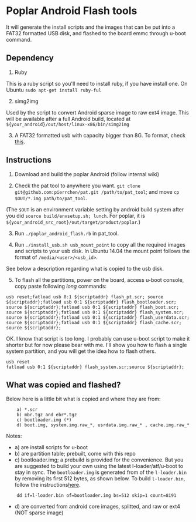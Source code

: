 # Poplar Android Flash tools

It will generate the install scripts and the images that can be put into a FAT32 formatted USB disk, and flashed to the board emmc through u-boot command.

## Dependency

1. Ruby

This is a ruby script so you'll need to install ruby, if you have install one.
On Ubuntu `sudo apt-get install ruby-ful`

2. simg2img

Used by the script to convert Android sparse image to raw ext4 image. This will be available after a full Android build, located at `${your_android}/out/host/linux-x86/bin/simg2img`

3. A FAT32 formatted usb with capacity bigger than 8G. To format, check [this](https://askubuntu.com/questions/22381/how-to-format-a-usb-flash-drive).

## Instructions

1. Download and build the poplar Android (follow internal wiki)

2. Check the pat tool to anywhere you want. `git clone git@github.com:pierrchen/pat.git /path/to/pat_tool`; and move `cp $OUT/*.img path/to/pat_tool`. 

(The `$OUT` is an environment variable setting by android build system after you did `source build/envsetup.sh; lunch`. For poplar, it is `${your_android_src_root}/out/target/product/poplar`.) 

3. Run `./poplar_android_flash.rb` in pat_tool.

4. Run `./install_usb.sh usb_mount_point` to copy all the required images and scripts to your usb disk. In Ubuntu 14.04 the mount point follows the format of `/media/<user>/<usb_id>`. 

See below a description regarding what is copied to the usb disk.

5. To flash all the partitions, power on the board, access u-boot console, copy paste following *long* commands:

```
usb reset;fatload usb 0:1 ${scriptaddr} flash_pt.scr; source ${scriptaddr};fatload usb 0:1 ${scriptaddr} flash_bootloader.scr; source ${scriptaddr};fatload usb 0:1 ${scriptaddr} flash_boot.scr; source ${scriptaddr};fatload usb 0:1 ${scriptaddr} flash_system.scr; source ${scriptaddr};fatload usb 0:1 ${scriptaddr} flash_userdata.scr; source ${scriptaddr};fatload usb 0:1 ${scriptaddr} flash_cache.scr; source ${scriptaddr};
```

OK. I know that script is too long. I probably can use u-boot script to make it shorter but for now please bear with me. I'll show you how to flash a single system partition, and you will get the idea how to flash others.

```
usb reset
fatload usb 0:1 ${scriptaddr} flash_system.scr;source ${scriptaddr};
```

## What was copied and flashed?

Below here is a little bit what is copied and where they are from:

```
    a) *.scr
    b) mbr.tgz and ebr*.tgz
    c) bootloader.img (*)
    d) boot.img, system.img.raw_*, usrdata.img.raw_* , cache.img.raw_*
```

Notes:
- a) are install scripts for u-boot
- b) are partition table; prebuilt, come with this repo
- c) bootloader.img; a prebuild is provided for the convenience. But you are suggested to build your own using the latest l-loader/atf/u-boot to stay in sync. The `bootloader.img` is generated from of the `l-loader.bin` by removing its first 512 bytes, as shown below. To build `l-loader.bin`, follow the instructions[here](https://github.com/Linaro/poplar-tools/blob/latest/build_instructions.md).

```
    dd if=l-loader.bin of=bootloader.img bs=512 skip=1 count=8191
```
- d) are converted from android core images, splitted, and raw or ext4 (NOT sparse image)
